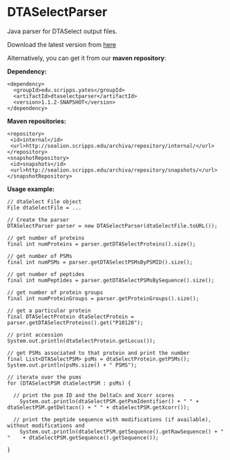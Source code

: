 # DTASelectParser
Java parser for DTASelect output files.
  
Download the latest version from [here](https://github.com/proteomicsyates/DTASelectParser/releases/latest)  

Alternatively, you can get it from our **maven repository**:  
  
**Dependency:**  
```
<dependency>  
  <groupId>edu.scripps.yates</groupId>  
  <artifactId>dtaselectparser</artifactId>  
  <version>1.1.2-SNAPSHOT</version>  
</dependency>  
```  
  
**Maven repositories:**  
 ```
<repository>  
  <id>internal</id>  
  <url>http://sealion.scripps.edu/archiva/repository/internal/</url>  
</repository>  
<snapshotRepository>  
  <id>snapshots</id>  
  <url>http://sealion.scripps.edu/archiva/repository/snapshots/</url>  
</snapshotRepository>  
```

**Usage example:**  
```
// dtaSelect File object
File dtaSelectFile = ...

// Create the parser
DTASelectParser parser = new DTASelectParser(dtaSelectFile.toURL());

// get number of proteins
final int numProteins = parser.getDTASelectProteins().size();

// get number of PSMs
final int numPSMs = parser.getDTASelectPSMsByPSMID().size();

// get number of peptides
final int numPeptides = parser.getDTASelectPSMsBySequence().size();

// get number of protein groups
final int numProteinGroups = parser.getProteinGroups().size();

// get a particular protein
final DTASelectProtein dtaSelectProtein = parser.getDTASelectProteins().get("P10120");

// print accession
System.out.println(dtaSelectProtein.getLocus());

// get PSMs associated to that protein and print the number
final List<DTASelectPSM> psMs = dtaSelectProtein.getPSMs();
System.out.println(psMs.size() + " PSMS");

// iterate over the psms
for (DTASelectPSM dtaSelectPSM : psMs) {

  // print the psm ID and the DeltaCn and Xcorr scores
	System.out.println(dtaSelectPSM.getPsmIdentifier() + " " + dtaSelectPSM.getDeltacn() + " " + dtaSelectPSM.getXcorr());
	
  // print the peptide sequence with modifications (if available), without modifications and 
	System.out.println(dtaSelectPSM.getSequence().getRawSequence() + " "	+ dtaSelectPSM.getSequence().getSequence());
	
}

```
